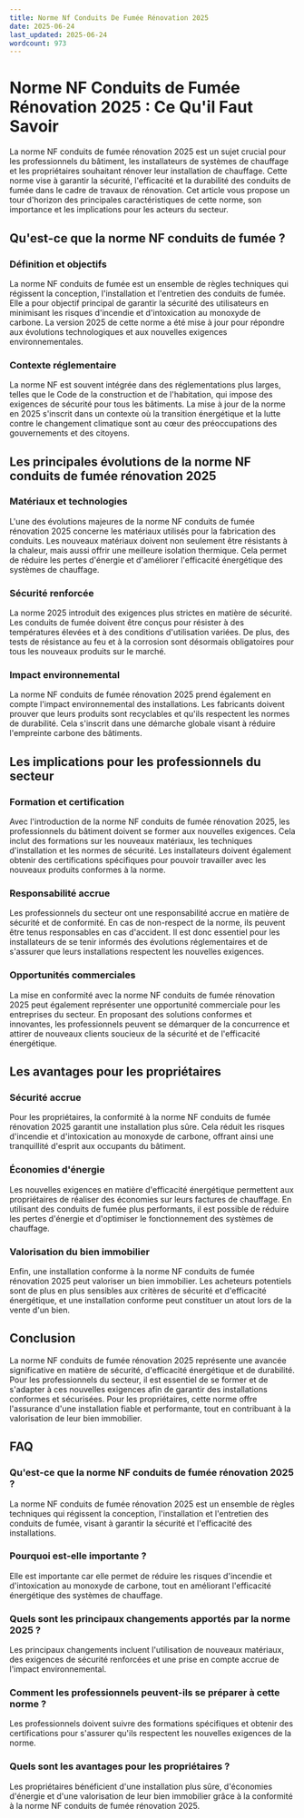 ```yaml
---
title: Norme Nf Conduits De Fumée Rénovation 2025
date: 2025-06-24
last_updated: 2025-06-24
wordcount: 973
---
```


# Norme NF Conduits de Fumée Rénovation 2025 : Ce Qu'il Faut Savoir

La norme NF conduits de fumée rénovation 2025 est un sujet crucial pour les professionnels du bâtiment, les installateurs de systèmes de chauffage et les propriétaires souhaitant rénover leur installation de chauffage. Cette norme vise à garantir la sécurité, l'efficacité et la durabilité des conduits de fumée dans le cadre de travaux de rénovation. Cet article vous propose un tour d'horizon des principales caractéristiques de cette norme, son importance et les implications pour les acteurs du secteur.

## Qu'est-ce que la norme NF conduits de fumée ?

### Définition et objectifs

La norme NF conduits de fumée est un ensemble de règles techniques qui régissent la conception, l'installation et l'entretien des conduits de fumée. Elle a pour objectif principal de garantir la sécurité des utilisateurs en minimisant les risques d'incendie et d'intoxication au monoxyde de carbone. La version 2025 de cette norme a été mise à jour pour répondre aux évolutions technologiques et aux nouvelles exigences environnementales.

### Contexte réglementaire

La norme NF est souvent intégrée dans des réglementations plus larges, telles que le Code de la construction et de l'habitation, qui impose des exigences de sécurité pour tous les bâtiments. La mise à jour de la norme en 2025 s'inscrit dans un contexte où la transition énergétique et la lutte contre le changement climatique sont au cœur des préoccupations des gouvernements et des citoyens.

## Les principales évolutions de la norme NF conduits de fumée rénovation 2025

### Matériaux et technologies

L'une des évolutions majeures de la norme NF conduits de fumée rénovation 2025 concerne les matériaux utilisés pour la fabrication des conduits. Les nouveaux matériaux doivent non seulement être résistants à la chaleur, mais aussi offrir une meilleure isolation thermique. Cela permet de réduire les pertes d'énergie et d'améliorer l'efficacité énergétique des systèmes de chauffage.

### Sécurité renforcée

La norme 2025 introduit des exigences plus strictes en matière de sécurité. Les conduits de fumée doivent être conçus pour résister à des températures élevées et à des conditions d'utilisation variées. De plus, des tests de résistance au feu et à la corrosion sont désormais obligatoires pour tous les nouveaux produits sur le marché.

### Impact environnemental

La norme NF conduits de fumée rénovation 2025 prend également en compte l'impact environnemental des installations. Les fabricants doivent prouver que leurs produits sont recyclables et qu'ils respectent les normes de durabilité. Cela s'inscrit dans une démarche globale visant à réduire l'empreinte carbone des bâtiments.

## Les implications pour les professionnels du secteur

### Formation et certification

Avec l'introduction de la norme NF conduits de fumée rénovation 2025, les professionnels du bâtiment doivent se former aux nouvelles exigences. Cela inclut des formations sur les nouveaux matériaux, les techniques d'installation et les normes de sécurité. Les installateurs doivent également obtenir des certifications spécifiques pour pouvoir travailler avec les nouveaux produits conformes à la norme.

### Responsabilité accrue

Les professionnels du secteur ont une responsabilité accrue en matière de sécurité et de conformité. En cas de non-respect de la norme, ils peuvent être tenus responsables en cas d'accident. Il est donc essentiel pour les installateurs de se tenir informés des évolutions réglementaires et de s'assurer que leurs installations respectent les nouvelles exigences.

### Opportunités commerciales

La mise en conformité avec la norme NF conduits de fumée rénovation 2025 peut également représenter une opportunité commerciale pour les entreprises du secteur. En proposant des solutions conformes et innovantes, les professionnels peuvent se démarquer de la concurrence et attirer de nouveaux clients soucieux de la sécurité et de l'efficacité énergétique.

## Les avantages pour les propriétaires

### Sécurité accrue

Pour les propriétaires, la conformité à la norme NF conduits de fumée rénovation 2025 garantit une installation plus sûre. Cela réduit les risques d'incendie et d'intoxication au monoxyde de carbone, offrant ainsi une tranquillité d'esprit aux occupants du bâtiment.

### Économies d'énergie

Les nouvelles exigences en matière d'efficacité énergétique permettent aux propriétaires de réaliser des économies sur leurs factures de chauffage. En utilisant des conduits de fumée plus performants, il est possible de réduire les pertes d'énergie et d'optimiser le fonctionnement des systèmes de chauffage.

### Valorisation du bien immobilier

Enfin, une installation conforme à la norme NF conduits de fumée rénovation 2025 peut valoriser un bien immobilier. Les acheteurs potentiels sont de plus en plus sensibles aux critères de sécurité et d'efficacité énergétique, et une installation conforme peut constituer un atout lors de la vente d'un bien.

## Conclusion

La norme NF conduits de fumée rénovation 2025 représente une avancée significative en matière de sécurité, d'efficacité énergétique et de durabilité. Pour les professionnels du secteur, il est essentiel de se former et de s'adapter à ces nouvelles exigences afin de garantir des installations conformes et sécurisées. Pour les propriétaires, cette norme offre l'assurance d'une installation fiable et performante, tout en contribuant à la valorisation de leur bien immobilier.

## FAQ

### Qu'est-ce que la norme NF conduits de fumée rénovation 2025 ?

La norme NF conduits de fumée rénovation 2025 est un ensemble de règles techniques qui régissent la conception, l'installation et l'entretien des conduits de fumée, visant à garantir la sécurité et l'efficacité des installations.

### Pourquoi est-elle importante ?

Elle est importante car elle permet de réduire les risques d'incendie et d'intoxication au monoxyde de carbone, tout en améliorant l'efficacité énergétique des systèmes de chauffage.

### Quels sont les principaux changements apportés par la norme 2025 ?

Les principaux changements incluent l'utilisation de nouveaux matériaux, des exigences de sécurité renforcées et une prise en compte accrue de l'impact environnemental.

### Comment les professionnels peuvent-ils se préparer à cette norme ?

Les professionnels doivent suivre des formations spécifiques et obtenir des certifications pour s'assurer qu'ils respectent les nouvelles exigences de la norme.

### Quels sont les avantages pour les propriétaires ?

Les propriétaires bénéficient d'une installation plus sûre, d'économies d'énergie et d'une valorisation de leur bien immobilier grâce à la conformité à la norme NF conduits de fumée rénovation 2025.
